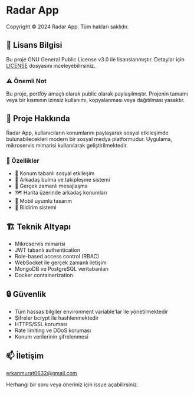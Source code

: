 # Radar App

Copyright © 2024 Radar App. Tüm hakları saklıdır.

## 📝 Lisans Bilgisi

Bu proje GNU General Public License v3.0 ile lisanslanmıştır. Detaylar için [LICENSE](LICENSE) dosyasını inceleyebilirsiniz.

### ⚠️ Önemli Not

Bu proje, portföy amaçlı olarak public olarak paylaşılmıştır. Projenin tamamı veya bir kısmının izinsiz kullanımı, kopyalanması veya dağıtılması yasaktır.

## 🚀 Proje Hakkında

Radar App, kullanıcıların konumlarını paylaşarak sosyal etkileşimde bulunabilecekleri modern bir sosyal medya platformudur. Uygulama, mikroservis mimarisi kullanılarak geliştirilmektedir.

### 🌟 Özellikler

- 📍 Konum tabanlı sosyal etkileşim
- 👥 Arkadaş bulma ve takipleşme sistemi
- 💬 Gerçek zamanlı mesajlaşma
- 🗺 Harita üzerinde arkadaş konumları
- 📱 Mobil uyumlu tasarım
- 🔔 Bildirim sistemi

## 🏗 Teknik Altyapı

- Mikroservis mimarisi
- JWT tabanlı authentication
- Role-based access control (RBAC)
- WebSocket ile gerçek zamanlı iletişim
- MongoDB ve PostgreSQL veritabanları
- Docker containerization

## 🔒 Güvenlik

- Tüm hassas bilgiler environment variable'lar ile yönetilmektedir
- Şifreler bcrypt ile hashlenmektedir
- HTTPS/SSL koruması
- Rate limiting ve DDoS koruması
- Konum verilerinin şifrelenmesi

## 📫 İletişim

erkanmurat0632@gmail.com

Herhangi bir soru veya öneriniz için issue açabilirsiniz.
